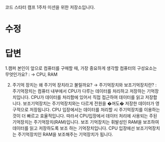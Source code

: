코드 스타터 캠프 1주차 미션을 위한 저장소입니다.
# 수정
# 답변
1.캠퍼 본인이 앞으로 컴퓨터를 구매할 때, 가장 중요하게 생각할 컴퓨터의 구성요소는 무엇인가요? :
→ CPU, RAM

2. 주기억 장치는 왜 주기억 장치라고 불릴까요?
→ 주기억장치와 보조기억장치란? : 주기억장치는 컴퓨터 내부에서 CPU가 다루는 데이터를 처리하고 저장하는 기억장치입니다. CPU가 데이터를 처리함에 있어서 직접 접근하여 데이터를 읽고 저장합니다. 보조기억장치는 주기억장치와는 다르게 전원을 �꺼도� 저장한 데이터가 영구적으로 저장됩니다. CPU 입장에서는 데이터를 처리할 시 주기억장치를 이용하는 것이 더 빠르고 효율적입니다. 따라서 CPU입장에서 데이터 처리에 사용되는 주된 기억장치는 주기억장치(RAM)입니다. 보조 기억장치는 휘발성인 RAM을 보조하여 데이터를 읽고 저장하도록 보조 하는 기억장치입니다. CPU 입장에선 보조기억장치는 주기억장치인 RAM을 보조해주는 기억장치가 됩니다.
